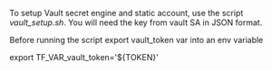 To setup Vault secret engine and static account, use the script *vault_setup.sh*. You will need the key from vault SA in JSON format.

Before running the script export vault_token var into an env variable

export TF_VAR_vault_token='${TOKEN}'